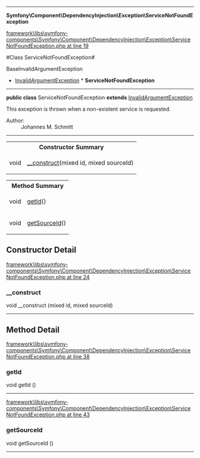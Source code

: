 

- - -

**Symfony\Component\DependencyInjection\Exception\ServiceNotFoundException**


<a href="https://github.com/JeyDotC/Hirudo/blob/master/framework/libs/symfony-components/Symfony/Component/DependencyInjection/Exception/ServiceNotFoundException.php#L19" target='_blank'>framework\libs\symfony-components\Symfony\Component\DependencyInjection\Exception\ServiceNotFoundException.php at line 19</a>

#Class ServiceNotFoundException#

BaseInvalidArgumentException
* <a href="https://github.com/JeyDotC/Hirudo-docs/blob/master/symfony/component/dependencyinjection/exception/InvalidArgumentException.md">InvalidArgumentException</a>
        * **ServiceNotFoundException**




- - -

<p><strong>public  class</strong> <span>ServiceNotFoundException</span>
<strong>extends</strong> <a href="https://github.com/JeyDotC/Hirudo-docs/blob/master/symfony/component/dependencyinjection/exception/InvalidArgumentException.md">InvalidArgumentException</a>

</p>

<div class="comment" id="overview_description"><p>This exception is thrown when a non-existent service is requested.</p></div>

<dl>
<dt>Author:</dt>
<dd>Johannes M. Schmitt <schmittjoh@gmail.com></dd>
</dl>


- - -

<table id="summary_constructor">
<tr><th colspan="2">Constructor Summary</th></tr>
<tr>
<td><span class='k'></span> <span class='nx'>void</span></td>
<td class="description"><p class="name"><a href="#__construct">__construct</a>(mixed id, mixed sourceId)</p></td>
</tr>
</table>

<table id="summary_method">
<tr><th colspan="2">Method Summary</th></tr>
<tr>
<td><span class='k'></span> <span class='nx'>void</span></td>
<td class="description"><p class="name"><a href="#getid">getId</a>()</p></td>
</tr>
<tr>
<td><span class='k'></span> <span class='nx'>void</span></td>
<td class="description"><p class="name"><a href="#getsourceid">getSourceId</a>()</p></td>
</tr>
</table>

<h2 id="detail_method">Constructor Detail</h2>

<a href="https://github.com/JeyDotC/Hirudo/blob/master/framework/libs/symfony-components/Symfony/Component/DependencyInjection/Exception/ServiceNotFoundException.php#L24" target='_blank'>framework\libs\symfony-components\Symfony\Component\DependencyInjection\Exception\ServiceNotFoundException.php at line 24</a>

<h3 id="__construct">__construct</h3>
<span class='k'></span> <span class='nx'>void</span> <span class='nf'>__construct</span> (mixed id, mixed sourceId)

<div class="details">

</div>

- - -

<h2 id="detail_method">Method Detail</h2>

<a href="https://github.com/JeyDotC/Hirudo/blob/master/framework/libs/symfony-components/Symfony/Component/DependencyInjection/Exception/ServiceNotFoundException.php#L38" target='_blank'>framework\libs\symfony-components\Symfony\Component\DependencyInjection\Exception\ServiceNotFoundException.php at line 38</a>

<h3 id="getId()">getId</h3>
<span class='k'></span> <span class='nx'>void</span> <span class='nf'>getId</span> ()

<div class="details">

</div>

- - -


<a href="https://github.com/JeyDotC/Hirudo/blob/master/framework/libs/symfony-components/Symfony/Component/DependencyInjection/Exception/ServiceNotFoundException.php#L43" target='_blank'>framework\libs\symfony-components\Symfony\Component\DependencyInjection\Exception\ServiceNotFoundException.php at line 43</a>

<h3 id="getSourceId()">getSourceId</h3>
<span class='k'></span> <span class='nx'>void</span> <span class='nf'>getSourceId</span> ()

<div class="details">

</div>

- - -

